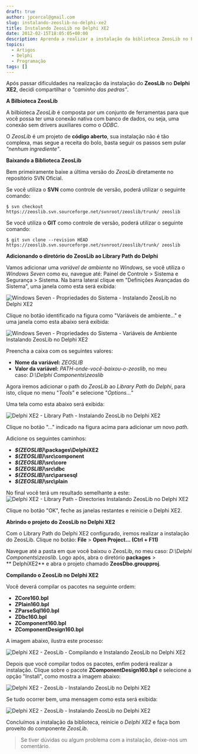 ```yaml
---
draft: true
author: jpcercal@gmail.com
slug: instalando-zeoslib-no-delphi-xe2
title: Instalando ZeosLib no Delphi XE2
date: 2012-02-15T18:05:05+00:00
description: Aprenda a realizar a instalação da biblioteca ZeosLib no Embarcadero RAD Studio Delphi XE2, este guia irá lhe apresentar um passo a passo da instalação.
topics:
  - Artigos
  - Delphi
  - Programação
tags: []
---
```


Após passar dificuldades na realização da instalação do **ZeosLib** no **Delphi XE2**, decidi compartilhar o _"caminho das pedras"_.

**A Bilbioteca ZeosLib**

A bilbioteca _ZeosLib_ é composta por um conjunto de ferramentas para que você possa ter uma conexão nativa com banco de dados, ou seja, uma conexão sem drivers auxiliares como o _ODBC_.

O _ZeosLib_ é um projeto de **código aberto**, sua instalação não é tão complexa, mas segue a receita do bolo, basta seguir os passos sem pular _"nenhum ingrediente"_.

**Baixando a Biblioteca ZeosLib**

Bem primeiramente baixe a última versão do _ZeosLib_ diretamente no repositório SVN Oficial.

Se você utiliza o **SVN** como controle de versão, poderá utilizar o seguinte comando:

```shell
$ svn checkout https://zeoslib.svn.sourceforge.net/svnroot/zeoslib/trunk/ zeoslib
```

Se você utiliza o **GIT** como controle de versão, poderá utilizar o seguinte comando:

```shell
$ git svn clone --revision HEAD https://zeoslib.svn.sourceforge.net/svnroot/zeoslib/trunk/ zeoslib
```

**Adicionando o diretório do ZeosLib ao Library Path do Delphi**

Vamos adicionar uma _variável de ambiente_ no _Windows_, se você utiliza o _Windows Seven_ como eu, navegue até: Painel de Controle > Sistema e Segurança > Sistema. Na barra lateral clique em "Definições Avançadas do Sistema", uma janela como esta será exibida:

![Windows Seven - Propriedades do Sistema - Instalando ZeosLib no Delphi XE2](http://sistemas.cekurte.com/wp-content/uploads/2012/12/Windows-Seven-Propriedades-do-Sistema.png "Instalando ZeosLib no Delphi XE2")

Clique no botão identificado na figura como "Variáveis de ambiente…" e uma janela como esta abaixo será exibida:

![Windows Seven - Propriedades do Sistema - Variáveis de Ambiente Instalando ZeosLib no Delphi XE2](http://sistemas.cekurte.com/wp-content/uploads/2012/12/Windows-Seven-Propriedades-do-Sistema-Variáveis-de-Ambiente.png "Instalando ZeosLib no Delphi XE2")

Preencha a caixa com os seguintes valores:

* **Nome da variável:** _ZEOSLIB_
* **Valor da variável:** _PATH-onde-você-baixou-o-zeoslib_, no meu caso: _D:\Delphi Components\zeoslib_

Agora iremos adicionar o path do _ZeosLib_ ao _Library Path_ do _Delphi_, para isto, clique no menu "_Tools_" e selecione "_Options..._"

Uma tela como esta abaixo será exibida:

![Delphi XE2 - Library Path - Instalando ZeosLib no Delphi XE2](http://sistemas.cekurte.com/wp-content/uploads/2012/12/Delphi-XE2-Library-Path.png "Instalando ZeosLib no Delphi XE2")

Clique no botão "..." indicado na figura acima para adicionar um novo _path_.

Adicione os seguintes caminhos:

* **_$(ZEOSLIB)_\packages\DelphiXE2**
* **_$(ZEOSLIB)_\src\component**
* **_$(ZEOSLIB)_\src\core**
* **_$(ZEOSLIB)_\src\dbc**
* **_$(ZEOSLIB)_\src\parsesql**
* **_$(ZEOSLIB)_\src\plain**

No final você terá um resultado semelhante a este: ![Delphi XE2 - Library Path - Directories Instalando ZeosLib no Delphi XE2](http://sistemas.cekurte.com/wp-content/uploads/2012/12/Delphi-XE2-Library-Path-Directories.png "Instalando ZeosLib no Delphi XE2")

Clique no botão "OK", feche as janelas restantes e reinicie o Delphi XE2.

**Abrindo o projeto do ZeosLib no Delphi XE2**

Com o Library Path do Delphi XE2 configurado, iremos realizar a instalação do ZeosLib. Clique no botão: **File** > **Open Project… (Ctrl + F11)**

Navegue até a pasta em que você baixou o ZeosLib, no meu caso: _D:\Delphi Components\zeoslib_. Logo após, abra o diretório **packages** > ** DelphiXE2** e abra o projeto chamado **ZeosDbo.groupproj**.

**Compilando o ZeosLib no Delphi XE2**

Você deverá compilar os pacotes na seguinte ordem:

* **ZCore160.bpl**
* **ZPlain160.bpl**
* **ZParseSql160.bpl**
* **ZDbc160.bpl**
* **ZComponent160.bpl**
* **ZComponentDesign160.bpl**

A imagem abaixo, ilustra este processo:

![Delphi XE2 - ZeosLib - Compilando e Instalando ZeosLib no Delphi XE2](http://sistemas.cekurte.com/wp-content/uploads/2012/12/Delphi-XE2-ZeosLib-Compilando.png "Instalando ZeosLib no Delphi XE2")

Depois que você compilar todos os pacotes, enfim poderá realizar a instalação. Clique sobre o pacote **ZComponentDesign160.bpl** e selecione a opção "Install", como mostra a imagem abaixo:

![Delphi XE2 - ZeosLib - Instalando ZeosLib no Delphi XE2](http://sistemas.cekurte.com/wp-content/uploads/2012/12/Delphi-XE2-ZeosLib-Instalando.png "Instalando ZeosLib no Delphi XE2")

Se tudo ocorrer bem, uma mensagem como esta será exibida:

![Delphi XE2 - ZeosLib - Instalando ZeosLib no Delphi XE2](http://sistemas.cekurte.com/wp-content/uploads/2012/12/Delphi-XE2-ZeosLib-Mensagem-de-instalação.png "Instalando ZeosLib no Delphi XE2")

Concluímos a instalação da biblioteca, reinicie o _Delphi XE2_ e faça bom proveito do componente _ZeosLib_.

> Se tiver dúvidas ou algum problema com a instalação, deixe-nos um comentário.
